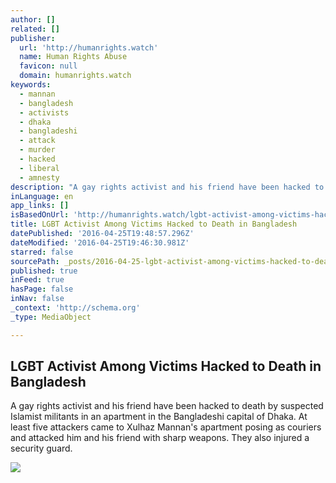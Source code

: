 ```yaml
---
author: []
related: []
publisher:
  url: 'http://humanrights.watch'
  name: Human Rights Abuse
  favicon: null
  domain: humanrights.watch
keywords:
  - mannan
  - bangladesh
  - activists
  - dhaka
  - bangladeshi
  - attack
  - murder
  - hacked
  - liberal
  - amnesty
description: "A gay rights activist and his friend have been hacked to death by suspected Islamist militants in an apartment in the Bangladeshi capital of Dhaka. At least five attackers came to Xulhaz Mannan's apartment posing as couriers and attacked him and his friend with sharp weapons. They also injured a security guard."
inLanguage: en
app_links: []
isBasedOnUrl: 'http://humanrights.watch/lgbt-activist-among-victims-hacked-to-death-in-bangladesh/'
title: LGBT Activist Among Victims Hacked to Death in Bangladesh
datePublished: '2016-04-25T19:48:57.296Z'
dateModified: '2016-04-25T19:46:30.981Z'
starred: false
sourcePath: _posts/2016-04-25-lgbt-activist-among-victims-hacked-to-death-in-bangladesh.md
published: true
inFeed: true
hasPage: false
inNav: false
_context: 'http://schema.org'
_type: MediaObject

---
```

<article style=""><h1>LGBT Activist Among Victims Hacked to Death in Bangladesh</h1><p>A gay rights activist and his friend have been hacked to death by suspected Islamist militants in an apartment in the Bangladeshi capital of Dhaka. At least five attackers came to Xulhaz Mannan's apartment posing as couriers and attacked him and his friend with sharp weapons. They also injured a security guard.</p><img src="https://s3.amazonaws.com/s-j-news/wp-content/uploads/2016/04/25102957/HR_April_25.jpg" /></article>